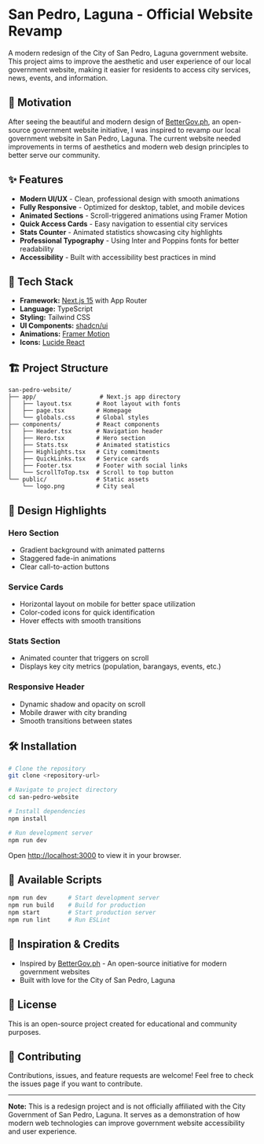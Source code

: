# San Pedro, Laguna - Official Website Revamp

A modern redesign of the City of San Pedro, Laguna government website. This project aims to improve the aesthetic and user experience of our local government website, making it easier for residents to access city services, news, events, and information.

## 🎯 Motivation

After seeing the beautiful and modern design of [BetterGov.ph](https://bettergov.ph/), an open-source government website initiative, I was inspired to revamp our local government website in San Pedro, Laguna. The current website needed improvements in terms of aesthetics and modern web design principles to better serve our community.

## ✨ Features

- **Modern UI/UX** - Clean, professional design with smooth animations
- **Fully Responsive** - Optimized for desktop, tablet, and mobile devices
- **Animated Sections** - Scroll-triggered animations using Framer Motion
- **Quick Access Cards** - Easy navigation to essential city services
- **Stats Counter** - Animated statistics showcasing city highlights
- **Professional Typography** - Using Inter and Poppins fonts for better readability
- **Accessibility** - Built with accessibility best practices in mind

## 🚀 Tech Stack

- **Framework:** [Next.js 15](https://nextjs.org/) with App Router
- **Language:** TypeScript
- **Styling:** Tailwind CSS
- **UI Components:** [shadcn/ui](https://ui.shadcn.com/)
- **Animations:** [Framer Motion](https://www.framer.com/motion/)
- **Icons:** [Lucide React](https://lucide.dev/)

## 🏗️ Project Structure

```
san-pedro-website/
├── app/                  # Next.js app directory
│   ├── layout.tsx       # Root layout with fonts
│   ├── page.tsx         # Homepage
│   └── globals.css      # Global styles
├── components/          # React components
│   ├── Header.tsx       # Navigation header
│   ├── Hero.tsx         # Hero section
│   ├── Stats.tsx        # Animated statistics
│   ├── Highlights.tsx   # City commitments
│   ├── QuickLinks.tsx   # Service cards
│   ├── Footer.tsx       # Footer with social links
│   └── ScrollToTop.tsx  # Scroll to top button
└── public/              # Static assets
    └── logo.png         # City seal
```

## 🎨 Design Highlights

### Hero Section
- Gradient background with animated patterns
- Staggered fade-in animations
- Clear call-to-action buttons

### Service Cards
- Horizontal layout on mobile for better space utilization
- Color-coded icons for quick identification
- Hover effects with smooth transitions

### Stats Section
- Animated counter that triggers on scroll
- Displays key city metrics (population, barangays, events, etc.)

### Responsive Header
- Dynamic shadow and opacity on scroll
- Mobile drawer with city branding
- Smooth transitions between states

## 🛠️ Installation

```bash
# Clone the repository
git clone <repository-url>

# Navigate to project directory
cd san-pedro-website

# Install dependencies
npm install

# Run development server
npm run dev
```

Open [http://localhost:3000](http://localhost:3000) to view it in your browser.

## 📝 Available Scripts

```bash
npm run dev      # Start development server
npm run build    # Build for production
npm start        # Start production server
npm run lint     # Run ESLint
```

## 🙏 Inspiration & Credits

- Inspired by [BetterGov.ph](https://bettergov.ph/) - An open-source initiative for modern government websites
- Built with love for the City of San Pedro, Laguna

## 📄 License

This is an open-source project created for educational and community purposes.

## 🤝 Contributing

Contributions, issues, and feature requests are welcome! Feel free to check the issues page if you want to contribute.

---

**Note:** This is a redesign project and is not officially affiliated with the City Government of San Pedro, Laguna. It serves as a demonstration of how modern web technologies can improve government website accessibility and user experience.
